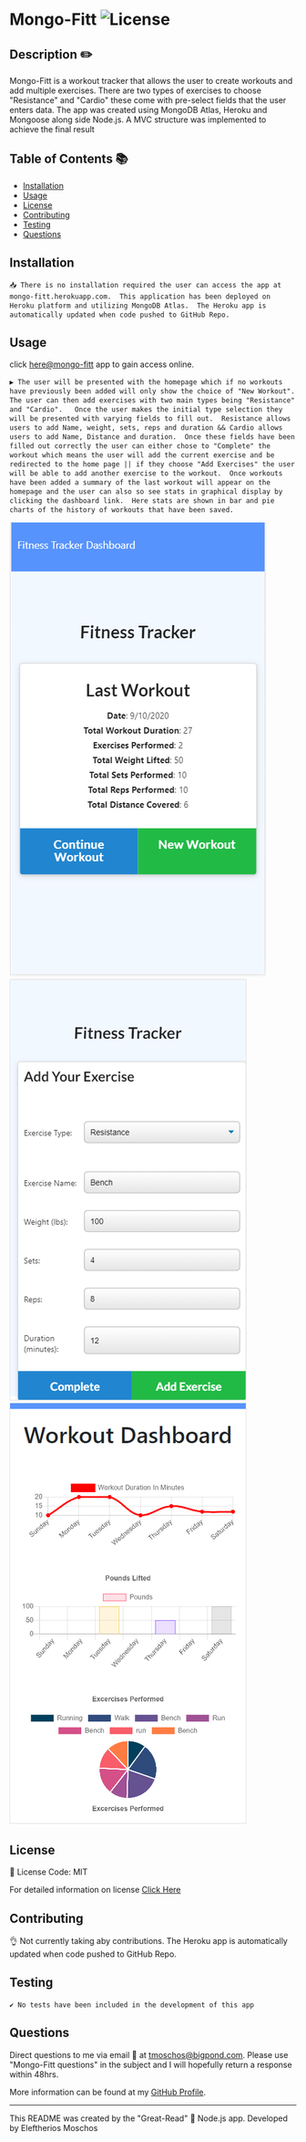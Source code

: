 # Mongo-Fitt ![License](https://img.shields.io/static/v1?label=Licesne&message=MIT&color=green)
  

  ## Description ✏️
  
  Mongo-Fitt is a workout tracker that allows the user to create workouts and add multiple exercises.  There are two types of exercises to choose "Resistance" and "Cardio" these come with pre-select fields that the user enters data.   The app was created using MongoDB Atlas, Heroku and Mongoose along side Node.js.   A MVC structure was implemented to achieve the final result
  
  ## Table of Contents 📚
  
  * [Installation](#installation)
  * [Usage](#usage)
  * [License](#license)
  * [Contributing](#Contributing)
  * [Testing](#Testing)
  * [Questions](#Questions)
  
  ## Installation 

  ```
  📥 There is no installation required the user can access the app at mongo-fitt.herokuapp.com.  This application has been deployed on Heroku platform and utilizing MongoDB Atlas.  The Heroku app is automatically updated when code pushed to GitHub Repo.
  ```

  ## Usage 
  click [here@mongo-fitt](https://mongo-fitt.herokuapp.com/) app to gain access online.

  ```
  ▶️ The user will be presented with the homepage which if no workouts have previously been added will only show the choice of "New Workout".  The user can then add exercises with two main types being "Resistance" and "Cardio".   Once the user makes the initial type selection they will be presented with varying fields to fill out.  Resistance allows users to add Name, weight, sets, reps and duration && Cardio allows users to add Name, Distance and duration.  Once these fields have been filled out correctly the user can either chose to "Complete" the workout which means the user will add the current exercise and be redirected to the home page || if they choose "Add Exercises" the user will be able to add another exercise to the workout.  Once workouts have been added a summary of the last workout will appear on the homepage and the user can also so see stats in graphical display by clicking the dashboard link.  Here stats are shown in bar and pie charts of the history of workouts that have been saved. 
  ```
![Mongo-fitt Homepage](./images/fit-home.PNG) ![Mongo-fitt Homepage](./images/fit-add.PNG) ![Mongo-fitt Homepage](./images/fit-dash.PNG)

  ## License 
  
  📜 License Code: MIT

  For detailed information on license [Click Here](https://opensource.org/licenses/MIT)
  
  ## Contributing
  
  👌 Not currently taking aby contributions.  The Heroku app is automatically updated when code pushed to GitHub Repo.
  
  ## Testing 

  ```
  ✔️ No tests have been included in the development of this app
  ```

  ## Questions 
  
  Direct questions to me via email 📧 at [tmoschos@bigpond.com](tmoschos@bigpond.com).  Please use "Mongo-Fitt questions" in the subject and I will hopefully return a response within 48hrs.

  More information can be found at my [GitHub Profile](https://github.com/EMoschos).
  
---
This README was created by the "Great-Read" 📝 Node.js app.  Developed by Eleftherios Moschos
